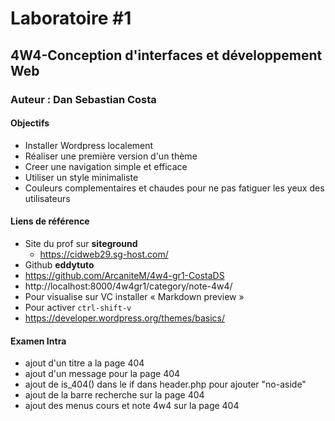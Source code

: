 # Laboratoire #1
## 4W4-Conception d'interfaces et développement Web
### Auteur : Dan Sebastian Costa

#### Objectifs
- Installer Wordpress localement
- Réaliser une première version d'un thème
- Creer une navigation simple et efficace 
- Utiliser un style minimaliste 
- Couleurs complementaires et chaudes pour ne pas fatiguer les yeux des utilisateurs

#### Liens de référence
- Site du prof sur **siteground**
    - https://cidweb29.sg-host.com/
- Github **eddytuto**    
- https://github.com/ArcaniteM/4w4-gr1-CostaDS
- http://localhost:8000/4w4gr1/category/note-4w4/
- Pour visualise sur VC installer  « Markdown preview »
- Pour activer `ctrl-shift-v`
- https://developer.wordpress.org/themes/basics/

#### Examen Intra
- ajout d'un titre a la page 404
- ajout d'un message pour la page 404 
- ajout de is_404() dans le if dans header.php pour ajouter "no-aside"
- ajout de la barre recherche sur la page 404 
- ajout des menus cours et note 4w4 sur la page 404 

